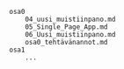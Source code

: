     osa0    
        04_uusi_muistiinpano.md
        05_Single_Page_App.md
        06_Uusi_muistiinpano.md     
        osa0_tehtävänannot.md    
    osa1    
        ...

